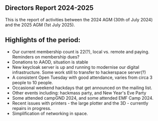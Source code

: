 Directors Report 2024-2025
----------------

This is the report of activities between the 2024 AGM (30th of July 2024) and the 2025 AGM (1st July 2025).

## Highlights of the period:

- Our current membership count is 22(?), local vs. remote and paying. Reminders on membership dues?
- Donations to AAOD, situation is stable
- New keycloak server is up and running to modernise our digital infrastructure. Some work still to transfer to hackerspace server(?)
- A consistent Open Tuesday with good attendance, varies from circa 3 people to 10 people.
- Occasional weekend hackdays that get announced on the mailing list.
- Other events including: hackmass party, and New Year's Eve Party
- Some attended campGND 2024, and some attended EMF Camp 2024.
- Recent issues with printers - the large plotter and the 3D - currently repairs in progress.
- Simplification of networking in space.
